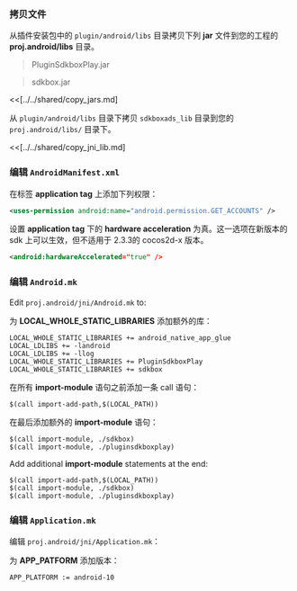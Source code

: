 ### 拷贝文件
从插件安装包中的 `plugin/android/libs` 目录拷贝下列 __jar__ 文件到您的工程的 __proj.android/libs__ 目录。

> PluginSdkboxPlay.jar

> sdkbox.jar

<<[../../shared/copy_jars.md]

从 `plugin/android/libs` 目录下拷贝 `sdkboxads_lib` 目录到您的 `proj.android/libs/` 目录下。

<<[../../shared/copy_jni_lib.md]

### 编辑 `AndroidManifest.xml`
在标签 __application tag__ 上添加下列权限：
```xml
<uses-permission android:name="android.permission.GET_ACCOUNTS" />
```

设置 __application tag__ 下的 __hardware acceleration__ 为真。这一选项在新版本的 sdk 上可以生效，但不适用于 2.3.3的 cocos2d-x 版本。
```xml
<android:hardwareAccelerated="true" />
```

### 编辑 `Android.mk`
Edit `proj.android/jni/Android.mk` to:

为 __LOCAL_WHOLE_STATIC_LIBRARIES__ 添加额外的库：
```
LOCAL_WHOLE_STATIC_LIBRARIES += android_native_app_glue
LOCAL_LDLIBS += -landroid
LOCAL_LDLIBS += -llog
LOCAL_WHOLE_STATIC_LIBRARIES += PluginSdkboxPlay
LOCAL_WHOLE_STATIC_LIBRARIES += sdkbox
```

在所有 __import-module__ 语句之前添加一条 call 语句：
```
$(call import-add-path,$(LOCAL_PATH))
```

在最后添加额外的 __import-module__ 语句：
```
$(call import-module, ./sdkbox)
$(call import-module, ./pluginsdkboxplay)
```

Add additional __import-module__ statements at the end:
```
$(call import-add-path,$(LOCAL_PATH))
$(call import-module, ./sdkbox)
$(call import-module, ./pluginsdkboxplay)
```

### 编辑 `Application.mk`
编辑 `proj.android/jni/Application.mk`：

为 __APP_PATFORM__ 添加版本：
```
APP_PLATFORM := android-10
```

